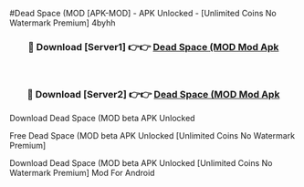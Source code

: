 #Dead Space (MOD [APK-MOD] - APK Unlocked - [Unlimited Coins No Watermark Premium] 4byhh



<div align="center">

<h3>🔴 Download [Server1] 👉👉 <a href="https://momento.my/?title=Dead_Space_(MOD">Dead Space (MOD Mod Apk</a></h3><br>

<h3>🔴 Download [Server2] 👉👉 <a href="https://momento.my/?title=Dead_Space_(MOD">Dead Space (MOD Mod Apk</a></h3>
</div>



Download Dead Space (MOD beta APK Unlocked

Free Dead Space (MOD beta APK Unlocked [Unlimited Coins No Watermark Premium]

Download Dead Space (MOD beta APK Unlocked [Unlimited Coins No Watermark Premium] Mod For Android
